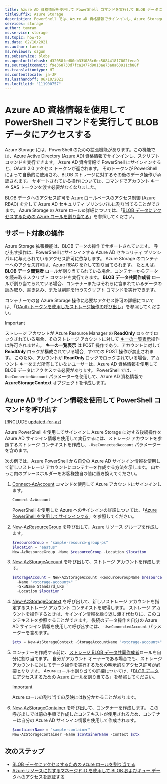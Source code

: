 ```yaml
---
title: Azure AD 資格情報を使用して PowerShell コマンドを実行して BLOB データにアクセスする
titleSuffix: Azure Storage
description: PowerShell では、Azure AD 資格情報でサインインし、Azure Storage の BLOB データに対してコマンドを実行できます。 セッションにはアクセス トークンが与えられ、呼び出し操作の承認に使用されます。 アクセス許可は、Azure AD セキュリティ プリンシパルに割り当てられた Azure ロールによって異なります。
services: storage
author: tamram
ms.service: storage
ms.topic: how-to
ms.date: 02/10/2021
ms.author: tamram
ms.reviewer: ozgun
ms.subservice: blobs
ms.openlocfilehash: d32058fed80db335086c6ec508441817002feca9
ms.sourcegitcommit: f9e368733d7fca2877d9013ae73a8a63911cb88f
ms.translationtype: HT
ms.contentlocale: ja-JP
ms.lasthandoff: 06/10/2021
ms.locfileid: "111900757"
---
```

# <a name="run-powershell-commands-with-azure-ad-credentials-to-access-blob-data"></a>Azure AD 資格情報を使用して PowerShell コマンドを実行して BLOB データにアクセスする

Azure Storage には、PowerShell のための拡張機能があります。この機能では、Azure Active Directory (Azure AD) 資格情報でサインインし、スクリプト コマンドを実行できます。 Azure AD 資格情報で PowerShell にサインインすると、OAuth 2.0 アクセス トークンが返されます。 そのトークンが PowerShell によって自動的に使用され、BLOB ストレージに対するその後のデータ操作が承認されます。 サポートされている操作については、コマンドでアカウント キーや SAS トークンを渡す必要がなくなりました。

BLOB データへのアクセス許可を Azure ロールベースのアクセス制御 (Azure RBAC) を介して Azure AD セキュリティ プリンシパルに割り当てることができます。 Azure Storage の Azure ロールの詳細については、「[BLOB データにアクセスするための Azure ロールを割り当てる](assign-azure-role-data-access.md)」を参照してください。

## <a name="supported-operations"></a>サポート対象の操作

Azure Storage 拡張機能は、BLOB データの操作でサポートされています。 呼び出す操作は、PowerShell にサインインする Azure AD セキュリティ プリンシパルに与えられているアクセス許可に依存します。 Azure Storage のコンテナーへのアクセス許可は、Azure RBAC を介して割り当てられます。 たとえば、**BLOB データ閲覧者** ロールが割り当てられている場合、コンテナーからデータを読み取るスクリプト コマンドを実行できます。 **BLOB データ共同作成者** ロールが割り当てられている場合、コンテナーまたはそれらに含まれているデータの読み取り、書き込み、または削除を行うスクリプト コマンドを実行できます。

コンテナーでの各 Azure Storage 操作に必要なアクセス許可の詳細については、「[OAuth トークンを使用したストレージ操作の呼び出し](/rest/api/storageservices/authorize-with-azure-active-directory#call-storage-operations-with-oauth-tokens)」を参照してください。  

> [!IMPORTANT]
> ストレージ アカウントが Azure Resource Manager の **ReadOnly** ロックでロックされている場合、そのストレージ アカウントに対して [キーの一覧表示](/rest/api/storagerp/storageaccounts/listkeys)操作は許可されません。 **キーの一覧表示** は POST 操作であり、アカウントに対して **ReadOnly** ロックが構成されている場合、すべての POST 操作が禁止されます。 このため、アカウントが **ReadOnly** ロックでロックされている場合、アカウント キーをまだ所有していないユーザーは、Azure AD 資格情報を使用して BLOB データにアクセスする必要があります。 PowerShell では、`-UseConnectedAccount` パラメーターを使用して、Azure AD 資格情報で **AzureStorageContext** オブジェクトを作成します。

## <a name="call-powershell-commands-using-azure-ad-credentials"></a>Azure AD サインイン情報を使用して PowerShell コマンドを呼び出す

[!INCLUDE [updated-for-az](../../../includes/updated-for-az.md)]

Azure PowerShell を使用してサインインし Azure Storage に対する後続操作を Azure AD サインイン情報を使用して実行するには、ストレージ アカウントを参照するストレージ コンテキストを作成し、`-UseConnectedAccount` パラメーターを含めます。

次の例では、Azure PowerShell から自分の Azure AD サインイン情報を使用して新しいストレージ アカウントにコンテナーを作成する方法を示します。 山かっこ内のプレースホルダーをお客様独自の値に置き換えてください。

1. [Connect-AzAccount](/powershell/module/az.accounts/connect-azaccount) コマンドを使用して Azure アカウントにサインインします。

    ```powershell
    Connect-AzAccount
    ```

    PowerShell を使用した Azure へのサインインの詳細については、「[Azure PowerShell を使用してサインインする](/powershell/azure/authenticate-azureps)」を参照してください。

1. [New-AzResourceGroup](/powershell/module/az.resources/new-azresourcegroup) を呼び出して、Azure リソース グループを作成します。 

    ```powershell
    $resourceGroup = "sample-resource-group-ps"
    $location = "eastus"
    New-AzResourceGroup -Name $resourceGroup -Location $location
    ```

1. [New-AzStorageAccount](/powershell/module/az.storage/new-azstorageaccount) を呼び出して、ストレージ アカウントを作成します。

    ```powershell
    $storageAccount = New-AzStorageAccount -ResourceGroupName $resourceGroup `
      -Name "<storage-account>" `
      -SkuName Standard_LRS `
      -Location $location `
    ```

1. [New-AzStorageContext](/powershell/module/az.storage/new-azstoragecontext) を呼び出して、新しいストレージ アカウントを指定するストレージ アカウント コンテキストを取得します。 ストレージ アカウントを操作するときは、サインイン情報を繰り返し渡す代わりに、このコンテキストを参照することができます。 後続のデータ操作を自分の Azure AD サインイン情報を使用して呼び出すには、`-UseConnectedAccount` パラメーターを含めます。

    ```powershell
    $ctx = New-AzStorageContext -StorageAccountName "<storage-account>" -UseConnectedAccount
    ```

1. コンテナーを作成する前に、[ストレージ BLOB データ共同作成者](../../role-based-access-control/built-in-roles.md#storage-blob-data-contributor)ロールを自分に割り当てます。 自分がアカウント オーナーである場合でも、ストレージ アカウントに対してデータ操作を実行するための明示的なアクセス許可が必要となります。 Azure ロールの割り当ての詳細については、「[BLOB データにアクセスするための Azure ロールを割り当てる](assign-azure-role-data-access.md)」を参照してください。

    > [!IMPORTANT]
    > Azure ロールの割り当ての反映には数分かかることがあります。

1. [New-AzStorageContainer](/powershell/module/az.storage/new-azstoragecontainer) を呼び出して、コンテナーを作成します。 この呼び出しでは前の手順で作成したコンテキストが使用されるため、コンテナーは自分の Azure AD サインイン情報を使用して作成されます。

    ```powershell
    $containerName = "sample-container"
    New-AzStorageContainer -Name $containerName -Context $ctx
    ```

## <a name="next-steps"></a>次のステップ

- [BLOB データにアクセスするための Azure ロールを割り当てる](assign-azure-role-data-access.md)
- [Azure リソースに対するマネージド ID を使用して BLOB およびキュー データへのアクセスを認証する](../common/storage-auth-aad-msi.md)